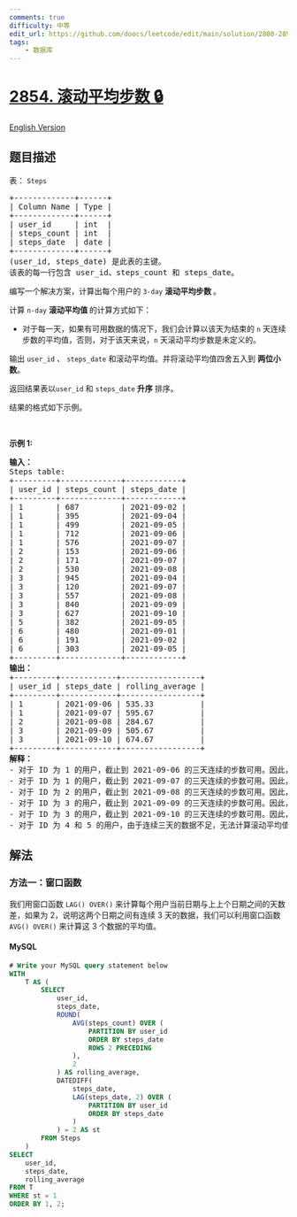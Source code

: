 ```yaml
---
comments: true
difficulty: 中等
edit_url: https://github.com/doocs/leetcode/edit/main/solution/2800-2899/2854.Rolling%20Average%20Steps/README.md
tags:
    - 数据库
---
```


<!-- problem:start -->

# [2854. 滚动平均步数 🔒](https://leetcode.cn/problems/rolling-average-steps)

[English Version](/solution/2800-2899/2854.Rolling%20Average%20Steps/README_EN.md)

## 题目描述

<!-- description:start -->

<p>表：&nbsp;<code><font face="monospace">Steps</font></code></p>

<pre>
+-------------+------+ 
| Column Name | Type | 
+-------------+------+ 
| user_id     | int  | 
| steps_count | int  |
| steps_date  | date |
+-------------+------+
(user_id, steps_date) 是此表的主键。
该表的每一行包含 user_id、steps_count 和 steps_date。
</pre>

<p>编写一个解决方案，计算出每个用户的&nbsp;<code>3-day</code> <strong>滚动平均步数&nbsp;</strong>。</p>

<p>计算 <code>n-day</code> <strong>滚动平均值 </strong>的计算方式如下：</p>

<ul>
	<li>对于每一天，如果有可用数据的情况下，我们会计算以该天为结束的 <code>n</code> 天连续步数的平均值，否则，对于该天来说，<code>n</code> 天滚动平均步数是未定义的。</li>
</ul>

<p>输出 <code>user_id</code>&nbsp;、 <code>steps_date</code><em> </em>和滚动平均值。并将滚动平均值四舍五入到&nbsp;<strong>两位小数</strong>。</p>

<p>返回结果表以<code>user_id</code><em>&nbsp;</em>和 <code>steps_date</code><em>&nbsp;</em><strong>升序</strong><em>&nbsp;</em>排序。</p>

<p>结果的格式如下示例。</p>

<p>&nbsp;</p>

<p><strong class="example">示例 1:</strong></p>

<pre>
<b>输入：</b>
Steps table:
+---------+-------------+------------+
| user_id | steps_count | steps_date |
+---------+-------------+------------+
| 1       | 687         | 2021-09-02 |
| 1       | 395         | 2021-09-04 |
| 1       | 499         | 2021-09-05 |
| 1       | 712         | 2021-09-06 |
| 1       | 576         | 2021-09-07 |
| 2       | 153         | 2021-09-06 |
| 2       | 171         | 2021-09-07 |
| 2       | 530         | 2021-09-08 |
| 3       | 945         | 2021-09-04 |
| 3       | 120         | 2021-09-07 |
| 3       | 557         | 2021-09-08 |
| 3       | 840         | 2021-09-09 |
| 3       | 627         | 2021-09-10 |
| 5       | 382         | 2021-09-05 |
| 6       | 480         | 2021-09-01 |
| 6       | 191         | 2021-09-02 |
| 6       | 303         | 2021-09-05 |
+---------+-------------+------------+
<b>输出：</b>
+---------+------------+-----------------+
| user_id | steps_date | rolling_average | 
+---------+------------+-----------------+
| 1       | 2021-09-06 | 535.33          | 
| 1       | 2021-09-07 | 595.67          | 
| 2       | 2021-09-08 | 284.67          |
| 3       | 2021-09-09 | 505.67          |
| 3       | 2021-09-10 | 674.67          |    
+---------+------------+-----------------+
<b>解释：</b>
- 对于 ID 为 1 的用户，截止到 2021-09-06 的三天连续的步数可用。因此，该日期的滚动平均值计算为 (395 + 499 + 712) / 3 = 535.33。
- 对于 ID 为 1 的用户，截止到 2021-09-07 的三天连续的步数可用。因此，该日期的滚动平均值计算为 (499 + 712 + 576) / 3 = 595.67。
- 对于 ID 为 2 的用户，截止到 2021-09-08 的三天连续的步数可用。因此，该日期的滚动平均值计算为 (153 + 171 + 530) / 3 = 284.67。
- 对于 ID 为 3 的用户，截止到 2021-09-09 的三天连续的步数可用。因此，该日期的滚动平均值计算为 (120 + 557 + 840) / 3 = 505.67。
- 对于 ID 为 3 的用户，截止到 2021-09-10 的三天连续的步数可用。因此，该日期的滚动平均值计算为 (557 + 840 + 627) / 3 = 674.67。
- 对于 ID 为 4 和 5 的用户，由于连续三天的数据不足，无法计算滚动平均值。结果表按 user_id 和 steps_date 升序排序。</pre>

<!-- description:end -->

## 解法

<!-- solution:start -->

### 方法一：窗口函数

我们用窗口函数 `LAG() OVER()` 来计算每个用户当前日期与上上个日期之间的天数差，如果为 $2$，说明这两个日期之间有连续 $3$ 天的数据，我们可以利用窗口函数 `AVG() OVER()` 来计算这 $3$ 个数据的平均值。

<!-- tabs:start -->

#### MySQL

```sql
# Write your MySQL query statement below
WITH
    T AS (
        SELECT
            user_id,
            steps_date,
            ROUND(
                AVG(steps_count) OVER (
                    PARTITION BY user_id
                    ORDER BY steps_date
                    ROWS 2 PRECEDING
                ),
                2
            ) AS rolling_average,
            DATEDIFF(
                steps_date,
                LAG(steps_date, 2) OVER (
                    PARTITION BY user_id
                    ORDER BY steps_date
                )
            ) = 2 AS st
        FROM Steps
    )
SELECT
    user_id,
    steps_date,
    rolling_average
FROM T
WHERE st = 1
ORDER BY 1, 2;
```

<!-- tabs:end -->

<!-- solution:end -->

<!-- problem:end -->
